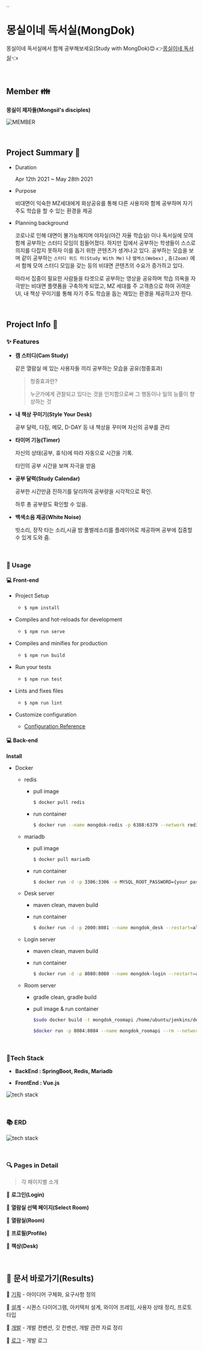 <img src="./docs/0_images/몽실이_투명.png" alt="몽실이" style="zoom:15%;" />

# 몽실이네 독서실(MongDok)

몽실이네 독서실에서 함께 공부해보세요(Study with MongDok)😊 👉[몽실이네 독서실](https://www.mongdok.com)👈

<br>

## Member 👪

**몽실이 제자들(Mongsil's disciples)**

![MEMBER](./docs/0_images/member.PNG)

<br>

## Project Summary 📙

- Duration 

  Apr 12th 2021 ~ May 28th 2021

- Purpose 

  비대면이 익숙한 MZ세대에게 화상공유를 통해 다른 사용자와 함께 공부하며 자기 주도 학습을 할 수 있는 환경을 제공

- Planning background

  코로나로 인해 대면이 불가능해지며 야자실(야간 자율 학습실) 이나 독서실에 모여 함께 공부하는 스터디 모임이 힘들어졌다. 하지만 집에서 공부하는 학생들이 스스로 의지를 다잡지 못하자 이를 돕기 위한 콘텐츠가 생겨나고 있다. 공부하는 모습을 보며 같이 공부하는 `스터디 위드 미(Study With Me)` 나 `웹엑스(Webex)` , `줌(Zoom)` 에서 함께 모여 스터디 모임을 갖는 등의 비대면 콘텐츠의 수요가 증가하고 있다.

  따라서 집중이 필요한 사람들을 타겟으로 공부하는 영상을 공유하며 학습 의욕을 자극받는 비대면 플랫폼을 구축하게 되었고, MZ 세대를 주 고객층으로 하여 귀여운 UI, 내 책상 꾸미기를 통해 자기 주도 학습을 돕는 재밌는 환경을 제공하고자 한다.

<br>

## Project Info 📜

### ✨ Features

- **캠 스터디(Cam Study)**

  같은 열람실 에 있는 사용자들 끼리 공부하는 모습을 공유(청중효과)

  > 청중효과란?
  >
  > 누군가에게 관찰되고 있다는 것을 인지함으로써 그 행동이나 일의 능률이 향상하는 것

- **내 책상 꾸미기(Style Your Desk)** 

  공부 달력, 다짐, 메모, D-DAY 등 내 책상을 꾸미며 자신의 공부를 관리

- **타이머 기능(Timer)**

  자신의 상태(공부, 휴식)에 따라 자동으로 시간을 기록.

  타인의 공부 시간을 보며 자극을 받음

- **공부 달력(Study Calendar)**

  공부한 시간만큼 진하기를 달리하여 공부량을 시각적으로 확인. 

  하루 총 공부량도 확인할 수 있음.

- **백색소음 제공(White Noise)**

  빗소리, 장작 타는 소리,시골 밤 풀벌레소리를 플레이어로 제공하며 공부에 집중할 수 있게 도와 줌.

<br>

### 🎈 Usage

#### 💻 Front-end

- Project Setup

  - ```bash
    $ npm install 
    ```

- Compiles and hot-reloads for development

  - ```bash
    $ npm run serve
    ```

- Compiles and minifies for production

  - ```bash
    $ npm run build
    ```

- Run your tests

  - ```bash
    $ npm run test
    ```

- Lints and fixes files

  - ```bash
    $ npm run lint
    ```

- Customize configuration

  - [Configuration Reference](https://cli.vuejs.org/config/)

#### 💻 Back-end

**Install**

- Docker

  - redis
    - pull image

      ```bash
      $ docker pull redis
      ```

    - run container

      ```bash
      $ docker run --name mongdok-redis -p 6388:6379 --network redis-net redis --appendonly yes --requirepass {your password} &
      ```

  - mariadb 

    - pull image

      ```bash
      $ docker pull mariadb
      ```

    - run container

      ```bash
      $ docker run -d -p 3306:3306 -e MYSQL_ROOT_PASSWORD={your password} --name mariadb_mongsil mariadb
      ```

  - Desk server

    - maven clean, maven build

    - run container

      ``` bash
      $ docker run -d -p 2000:8081 --name mongdok_desk --restart=always mongdok_desk
      ```

  - Login server

    - maven clean, maven build

    - run container

      ``` bash
      $ docker run -d -p 8080:8080 --name mongdok-login --restart=always mongdok_login
      ```

  - Room server

    - gradle clean, gradle build

    - pull image & run container

      ``` bash
      $sudo docker build -t mongdok_roomapi /home/ubuntu/jenkins/deploy/.
      
      $docker run -p 8084:8084 --name mongdok_roomapi --rm --network roomapi-net mongdok_roomapi &
      ```

<br>

### 🔨Tech Stack 

- **BackEnd : SpringBoot, Redis, Mariadb**

- **FrontEnd : Vue.js**

![tech stack](./docs/0_images/techstack.PNG)

<br>

### 📚 ERD

![tech stack](./docs/0_images/erd.png)



<br>

### :mag: ​Pages in Detail 

> 각 페이지별 소개

🔸 **로그인(Login)**

🔸 **열람실 선택 페이지(Select Room)**

🔸 **열람실(Room)**

🔸 **프로필(Profile)**

🔸 **책상(Desk)**

<br>

## 📄 문서 바로가기(Results)

📌 [기획](./docs/1_planning) - 아이디어 구체화, 요구사항 정의

📌 [설계](./docs/2_design) - 시퀀스 다이어그램, 아키텍처 설계, 와이어 프레임, 사용자 상태 정리, 프로토타입

📌 [개발](./docs/3_develop) - 개발 컨벤션, 깃 컨벤션, 개발 관련 자료 정리 

📌 [로그](./docs/4_log) - 개발 로그 


